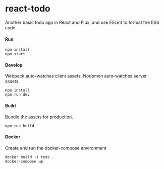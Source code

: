 # react-todo
Another basic todo app in React and Flux, and use ESLint to format the ES6 code.

#### Run

```
npm install
npm start
```

#### Develop

Webpack auto-watches client assets.
Nodemon auto-watches server assets.

```
npm install
npm run dev
```

#### Build

Bundle the assets for production.

```
npm run build
```

#### Docker

Create and run the docker-compose environment

```
docker build -t todo .
docker-compose up
```

